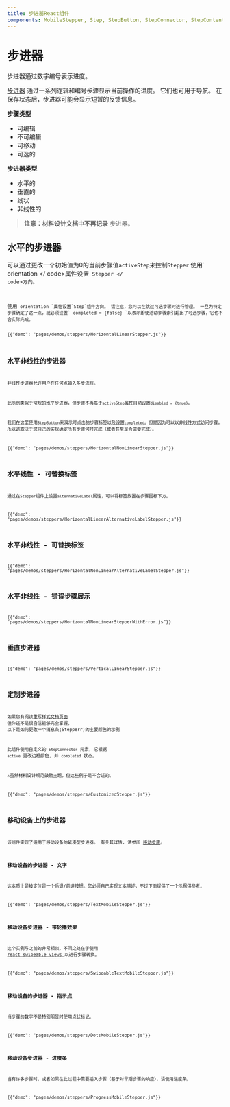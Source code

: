 ```yaml
---
title: 步进器React组件
components: MobileStepper, Step, StepButton, StepConnector, StepContent, StepIcon, StepLabel, Stepper
---
```

# 步进器

<p class="description">步进器通过数字编号表示进度。</p>

[步进器](https://material.io/archive/guidelines/components/steppers.html) 通过一系列逻辑和编号步骤显示当前操作的进度。 它们也可用于导航。 在保存状态后，步进器可能会显示短暂的反馈信息。

**步骤类型**

- 可编辑
- 不可编辑
- 可移动
- 可选的

**步进器类型**

- 水平的
- 垂直的
- 线状
- 非线性的

> **注意：材料设计文档中不再记录** 步进器。

## 水平的步进器

可以通过更改一个初始值为0的当前步骤值`activeStep`来控制`Stepper` 使用` orientation </ code>属性设置<code> Stepper </ code>方向。</p>

<p>使用<code> orientation `属性设置`Step`组件方向。 请注意，您可以在跳过可选步骤时进行管理。 一旦为特定步骤确定了这一点，就必须设置` completed = {false} `以表示即使活动步骤索引超出了可选步骤，它也不会实际完成。

{{"demo": "pages/demos/steppers/HorizontalLinearStepper.js"}}

## 水平非线性的步进器

非线性步进器允许用户在任何点输入多步流程。

此示例类似于常规的水平步进器，但步骤不再基于` activeStep `属性自动设置` disabled = {true} `。

我们在这里使用` StepButton `来演示可点击的步骤标签以及设置` completed `。但是因为可以以非线性方式访问步骤，所以这取决于您自己的实现确定所有步骤何时完成（或者甚至是否需要完成）。

{{"demo": "pages/demos/steppers/HorizontalNonLinearStepper.js"}}

## 水平线性 - 可替换标签

通过在` Stepper `组件上设置` alternativeLabel `属性，可以将标签放置在步骤图标下方。

{{"demo": "pages/demos/steppers/HorizontalLinearAlternativeLabelStepper.js"}}

## 水平非线性 - 可替换标签

{{"demo": "pages/demos/steppers/HorizontalNonLinearAlternativeLabelStepper.js"}}

## 水平非线性 - 错误步骤展示

{{"demo": "pages/demos/steppers/HorizontalNonLinearStepperWithError.js"}}

## 垂直步进器

{{"demo": "pages/demos/steppers/VerticalLinearStepper.js"}}

## 定制步进器

如果您有阅读[重写样式文档页面](/customization/overrides/) 但你还不是很自信能够完全掌握， 以下是如何更改一个消息条(Stepperr)的主要颜色的示例

此组件使用自定义的 `StepConnector` 元素, 它根据 `active` 更改边框颜色, 并 ` completed ` 状态。

⚠️虽然材料设计规范鼓励主题，但这些例子是不合适的。

{{"demo": "pages/demos/steppers/CustomizedStepper.js"}}

## 移动设备上的步进器

该组件实现了适用于移动设备的紧凑型步进器。 有关其详情, 请参阅 [移动步骤](https://material.io/archive/guidelines/components/steppers.html#steppers-types-of-steps)。

### 移动设备的步进器 - 文字

这本质上是被定位是一个后退/前进按钮。您必须自己实现文本描述，不过下面提供了一个示例供参考。

{{"demo": "pages/demos/steppers/TextMobileStepper.js"}}

### 移动设备步进器 - 带轮播效果

这个实例与之前的非常相似，不同之处在于使用[ react-swipeable-views ](https://github.com/oliviertassinari/react-swipeable-views)以进行步骤转换。

{{"demo": "pages/demos/steppers/SwipeableTextMobileStepper.js"}}

### 移动设备的步进器 - 指示点

当步骤的数字不是特别明显时使用点状标记。

{{"demo": "pages/demos/steppers/DotsMobileStepper.js"}}

### 移动设备步进器 - 进度条

当有许多步骤时，或者如果在此过程中需要插入步骤（基于对早期步骤的响应），请使用进度条。

{{"demo": "pages/demos/steppers/ProgressMobileStepper.js"}}